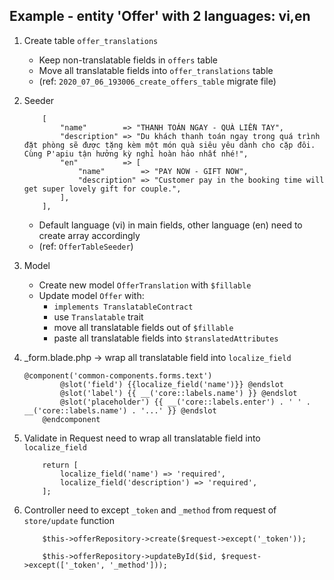 ## Example - entity 'Offer' with 2 languages: vi,en ##

1. Create table `offer_translations`
    - Keep non-translatable fields in `offers` table
    - Move all translatable fields into `offer_translations` table
    - (ref: `2020_07_06_193006_create_offers_table` migrate file)
    
2. Seeder
    ```
        [
            "name"        => "THANH TOÁN NGAY - QUÀ LIỀN TAY",
            "description" => "Du khách thanh toán ngay trong quá trình đặt phòng sẽ được tặng kèm một món quà siêu yêu dành cho cặp đôi. Cùng P'apiu tận hưởng kỳ nghỉ hoàn hảo nhất nhé!",
            "en"          => [
                "name"        => "PAY NOW - GIFT NOW",
                "description" => "Customer pay in the booking time will get super lovely gift for couple.",
            ],
        ],
    ```
    - Default language (vi) in main fields, other language (en) need to create array accordingly
    - (ref: `OfferTableSeeder`)

3. Model
    - Create new model `OfferTranslation` with `$fillable` 
    - Update model `Offer` with:
        + `implements TranslatableContract`
        + use `Translatable` trait
        + move all translatable fields out of `$fillable`
        + paste all translatable fields into `$translatedAttributes`
        
4. _form.blade.php -> wrap all translatable field into `localize_field`
    ```
    @component('common-components.forms.text')
            @slot('field') {{localize_field('name')}} @endslot
            @slot('label') {{ __('core::labels.name') }} @endslot
            @slot('placeholder') {{ __('core::labels.enter') . ' ' . __('core::labels.name') . '...' }} @endslot
        @endcomponent
    ```

5. Validate in Request need to wrap all translatable field into `localize_field`
    ```
        return [
            localize_field('name') => 'required',
            localize_field('description') => 'required',
        ];
    ```
   
6. Controller need to except `_token` and `_method` from request of `store/update` function
    ```
        $this->offerRepository->create($request->except('_token'));
    ```
    ```
        $this->offerRepository->updateById($id, $request->except(['_token', '_method']));
    ```
